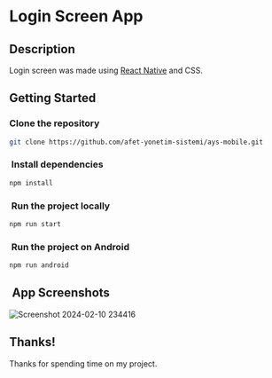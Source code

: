 # Login Screen App

## Description

Login screen was made using [React Native](https://reactnative.dev/) and CSS.

## Getting Started

###  Clone the repository

```bash
git clone https://github.com/afet-yonetim-sistemi/ays-mobile.git
```

###  Install dependencies

```bash
npm install
```

###  Run the project locally

```bash
npm run start
```

###  Run the project on Android

```bash
npm run android
```

##  App Screenshots

![Screenshot 2024-02-10 234416](https://github.com/deniizeynep/login-screen-app/assets/109898313/3bcfeacb-42ce-4d1e-a615-a3125897ba87)


## Thanks!


Thanks for spending time on my project.
